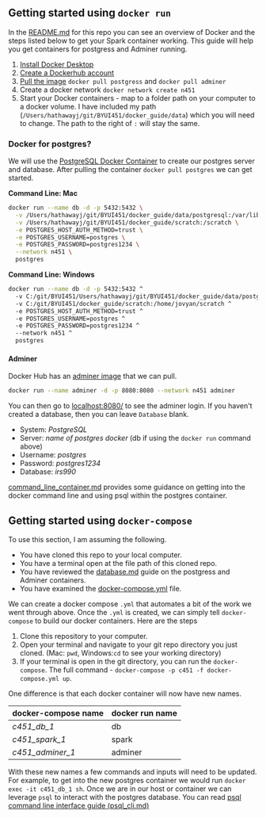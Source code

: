 ## Getting started using `docker run`

In the [README.md](README.md) for this repo you can see an overview of Docker and the steps listed below to get your Spark container working.  This guide will help you get containers for postgress and Adminer running.

1. [Install Docker Desktop](https://www.docker.com/get-started)
2. [Create a Dockerhub account](https://hub.docker.com/signup)
3. [Pull the image](https://hub.docker.com/r/jupyter/all-spark-notebook) `docker pull postgress` and `docker pull adminer`
4. Create a docker network `docker network create n451`
5. Start your Docker containers - map to a folder path on your computer to a docker volume. I have included my path (`/Users/hathawayj/git/BYUI451/docker_guide/data`) which you will need to change. The path to the right of `:` will stay the same.

### Docker for postgres?

We will use the [PostgreSQL Docker Container](https://hub.docker.com/_/postgres) to create our postgres server and database.  After pulling the container `docker pull postgres` we can get started.

__Command Line: Mac__

```bash
docker run --name db -d -p 5432:5432 \
  -v /Users/hathawayj/git/BYUI451/docker_guide/data/postgresql:/var/lib/postgresql/data \
  -v /Users/hathawayj/git/BYUI451/docker_guide/scratch:/scratch \
  -e POSTGRES_HOST_AUTH_METHOD=trust \
  -e POSTGRES_USERNAME=postgres \
  -e POSTGRES_PASSWORD=postgres1234 \
  --network n451 \
  postgres
```

__Command Line: Windows__

```bash
docker run --name db -d -p 5432:5432 ^
  -v C:/git/BYUI451/Users/hathawayj/git/BYUI451/docker_guide/data/postgresql:/var/lib/postgresql/data ^
  -v C:/git/BYUI451/docker_guide/scratch:/home/jovyan/scratch ^
  -e POSTGRES_HOST_AUTH_METHOD=trust ^
  -e POSTGRES_USERNAME=postgres ^
  -e POSTGRES_PASSWORD=postgres1234 ^
  --network n451 ^
  postgres
```

#### Adminer

Docker Hub has an [adminer image](https://hub.docker.com/_/adminer) that we can pull.

```bash
docker run --name adminer -d -p 8080:8080 --network n451 adminer
```

You can then go to [localhost:8080/](http://localhost:8080/) to see the adminer login. If you haven't created a database, then you can leave `Database` blank.

- System: _PostgreSQL_
- Server: _name of postgres docker_ (db if using the `docker run` command above)
- Username: _postgres_
- Password: _postgres1234_
- Database: _irs990_

[command_line_container.md](command_line_container.md) provides some guidance on getting into the docker command line and using psql within the postgres container.

## Getting started using `docker-compose`

To use this section, I am assuming the following.

- You have cloned this repo to your local computer.
- You have a terminal open at the file path of this cloned repo.
- You have reviewed the [database.md](database.md) guide on the postgress and Adminer containers.
- You have examined the [docker-compose.yml](docker-compose.yml) file.

We can create a docker compose `.yml` that automates a bit of the work we went through above. Once the `.yml` is created, we can simply tell `docker-compose` to build our docker containers. Here are the steps

1. Clone this repository to your computer.
2. Open your terminal and navigate to your git repo directory you just cloned. (Mac: `pwd`, Windows:`cd` to see your working directory)
3. If your terminal is open in the git directory, you can run the `docker-compose`.  The full command - `docker-compose -p c451 -f docker-compose.yml up`.

One difference is that each docker container will now have new names. 

| docker-compose name     | docker run name     | 
| ----------------------- | ------------------- | 
| _c451_db_1_             | db                  | 
| _c451_spark_1_          | spark               | 
| _c451_adminer_1_        | adminer             | 

With these new names a few commands and inputs will need to be updated.  For example, to get into the new postgres container we would run `docker exec -it c451_db_1 sh`.  Once we are in our host or container we can leverage `psql` to interact with the postgres database.  You can read [psql command line interface guide (psql_cli.md)](psql_cli.md)

